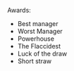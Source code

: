 Awards:
- Best manager
- Worst Manager
- Powerhouse
- The Flaccidest
- Luck of the draw
- Short straw
